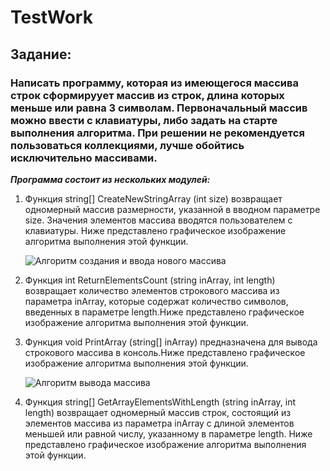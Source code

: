 # TestWork

## Задание:

### Написать программу, которая из имеющегося массива строк сформируует массив из строк, длина которых меньше или равна 3 символам. Первоначальный массив можно ввести с клавиатуры, либо задать на старте выполнения алгоритма. При решении не рекомендуется пользоваться коллекциями, лучше обойтись исключительно массивами.

***Программа состоит из нескольких модулей:***

1. Функция string[] CreateNewStringArray (int size) возвращает одномерный массив размерности, указанной в вводном параметре size. Значения элементов массива вводятся пользователем с клавиатуры. Ниже представлено графическое изображение алгоритма выполнения этой функции.

    ![Алгоритм создания и ввода нового массива](/TestWork/images/CreateNewStringArray.jpg)

2. Функция int ReturnElementsCount (string inArray, int length) возвращает количество элементов строкового массива из параметра inArray, которые содержат количество символов, введенных в параметре length.Ниже представлено графическое изображение алгоритма выполнения этой функции.



3. Функция void PrintArray (string[] inArray) предназначена для вывода строкового массива в консоль.Ниже представлено графическое изображение алгоритма выполнения этой функции.

    ![Алгоритм вывода массива](/TestWork/images/PrintArray.jpg)

4. Функция string[] GetArrayElementsWithLength (string inArray, int length) возвращает одномерный массив строк, состоящий из элементов массива из параметра inArray с длиной элементов меньшей или равной числу, указанному в параметре length. Ниже представлено графическое изображение алгоритма выполнения этой функции.



